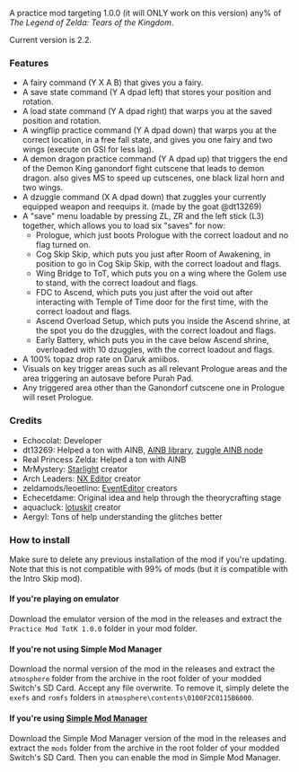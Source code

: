 A practice mod targeting 1.0.0 (it will ONLY work on this version) any% of *The Legend of Zelda: Tears of the Kingdom*.

Current version is 2.2.

### Features

- A fairy command (Y X A B) that gives you a fairy.
- A save state command (Y A dpad left) that stores your position and rotation.
- A load state command (Y A dpad right) that warps you at the saved position and rotation.
- A wingflip practice command (Y A dpad down) that warps you at the correct location, in a free fall state, and gives you one fairy and two wings (execute on GSI for less lag).
- A demon dragon practice command (Y A dpad up) that triggers the end of the Demon King ganondorf fight cutscene that leads to demon dragon. also gives MS to speed up cutscenes, one black lizal horn and two wings.
- A dzuggle command (X A dpad down) that zuggles your currently equipped weapon and reequips it. (made by the goat @dt13269)
- A "save" menu loadable by pressing ZL, ZR and the left stick (L3) together, which allows you to load six "saves" for now:
  - Prologue, which just boots Prologue with the correct loadout and no flag turned on.
  - Cog Skip Skip, which puts you just after Room of Awakening, in position to go in Cog Skip Skip, with the correct loadout and flags.
  - Wing Bridge to ToT, which puts you on a wing where the Golem use to stand, with the correct loadout and flags.
  - FDC to Ascend, which puts you just after the void out after interacting with Temple of Time door for the first time, with the correct loadout and flags.
  - Ascend Overload Setup, which puts you inside the Ascend shrine, at the spot you do the dzuggles, with the correct loadout and flags.
  - Early Battery, which puts you in the cave below Ascend shrine, overloaded with 10 dzuggles, with the correct loadout and flags.
- A 100% topaz drop rate on Daruk amiibos.
- Visuals on key trigger areas such as all relevant Prologue areas and the area triggering an autosave before Purah Pad.
- Any triggered area other than the Ganondorf cutscene one in Prologue will reset Prologue.

### Credits
- Echocolat: Developer
- dt13269: Helped a ton with AINB, [AINB library](https://github.com/dt-12345/ainb), [zuggle AINB node](https://github.com/dt-12345/zuggleAI)
- Real Princess Zelda: Helped a ton with AINB
- MrMystery: [Starlight](https://github.com/MrMystery-Official/Starlight-Dev) creator
- Arch Leaders: [NX Editor](https://github.com/NX-Editor/NxEditor) creator
- zeldamods/leoetlino: [EventEditor](https://github.com/zeldamods/event-editor) creators
- Echecetdame: Original idea and help through the theorycrafting stage
- aquacluck: [lotuskit](https://github.com/aquacluck/totk-lotuskit) creator
- Aergyl: Tons of help understanding the glitches better

### How to install

Make sure to delete any previous installation of the mod if you're updating. Note that this is not compatible with 99% of mods (but it is compatible with the Intro Skip mod).

#### If you're playing on emulator

Download the emulator version of the mod in the releases and extract the `Practice Mod TotK 1.0.0` folder in your mod folder.

#### If you're not using Simple Mod Manager

Download the normal version of the mod in the releases and extract the `atmosphere` folder from the archive in the root folder of your modded Switch's SD Card. Accept any file overwrite. To remove it, simply delete the `exefs` and `romfs` folders in `atmosphere\contents\0100F2C0115B6000`.

#### If you're using [Simple Mod Manager](https://github.com/nadrino/SimpleModManager)

Download the Simple Mod Manager version of the mod in the releases and extract the `mods` folder from the archive in the root folder of your modded Switch's SD Card. Then you can enable the mod in Simple Mod Manager.